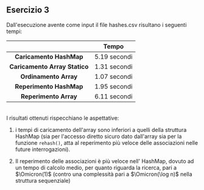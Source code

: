 ## Esercizio 3

Dall'esecuzione avente come input il file hashes.csv risultano i seguenti tempi:

|                              |     Tempo    |
|:----------------------------:|:------------:|
| **Caricamento HashMap**      | 5.19 secondi |
| **Caricamento Array Statico**| 1.31 secondi |
| **Ordinamento Array**        | 1.07 secondi |
| **Reperimento HashMap**      | 1.95 secondi |
| **Reperimento Array**        | 6.11 secondi |
<br>
I risultati ottenuti rispecchiano le aspettative: 

1. i tempi di caricamento dell'array sono inferiori a quelli della struttura HashMap (sia per l'accesso diretto sicuro dato dall'array sia per la funzione ``` rehash() ```, atta al reperimento più veloce delle associazioni nelle future interrogazioni).

2. Il reperimento delle associazioni è più veloce nell' HashMap, dovuto ad un tempo di calcolo medio, per quanto riguarda la ricerca, pari a $`\Omicron(1)`$ (contro una complessità pari a $`\Omicron(\log n)`$ nella struttura sequenziale)